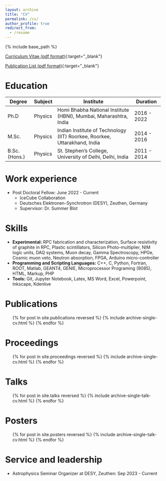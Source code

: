 ```yaml
---
layout: archive
title: "CV"
permalink: /cv/
author_profile: true
redirect_from:
  - /resume
---
```


{% include base_path %}

[Curriculum Vitae (pdf format)](http://anilak41.github.io/files/cv/Curriculum_Vitae.pdf){:target="_blank"}

[Publication List (pdf format)](http://anilak41.github.io/files/cv/Publication_list.pdf){:target="_blank"}

Education
======

| Degree | Subject  | Institute     | Duration |
|-----------|-----------|-------------|------------|
| Ph.D | Physics | Homi Bhabha National Institute (HBNI), Mumbai, Maharashtra, India    |  2016 - 2022      |
| M.Sc. | Physics | Indian Institute of Technology (IIT) Roorkee, Roorkee, Uttarakhand, India  | 2014 - 2016       |
|B.Sc. (Hons.) | Physics | St. Stephen’s College, University of Delhi, Delhi, India | 2011 - 2014|


Work experience
======
* Post Doctoral Fellow: June 2022 - Current
  * IceCube Collaboration
  *  Deutsches Elektronen-Synchrotron (DESY), Zeuthen, Germany
  * Supervisor: Dr. Summer Blot
  
Skills
======
* **Experimental:** RPC fabrication and characterization, Surface resistivity of graphite in RPC, Plastic scintillators, Silicon Photo-multiplier, NIM logic units, DAQ systems, Muon decay, Gamma Spectroscopy, HPGe, Cosmic muon veto, Neutron absorption, FPGA, Arduino micro-controller
* **Programming and Scripting Languages:** C++, C, Python, Fortran, ROOT, Matlab, GEANT4, GENIE, Microprocessor Programing (8085), HTML, Markup, PHP
* **Tools:** Git, Jupyter Notebook, Latex, MS Word, Excel, Powerpoint, Inkscape, Kdenlive

Publications
======
  <ol>{% for post in site.publications reversed %}
    {% include archive-single-cv.html %}
  {% endfor %}</ol>

Proceedings
======
  <ol>{% for post in site.proceedings reversed %}
    {% include archive-single-cv.html %}
  {% endfor %}</ol>

Talks
======
  <ol>{% for post in site.talks reversed %}
    {% include archive-single-talk-cv.html %}
  {% endfor %}</ol>

Posters
======
  <ol>{% for post in site.posters reversed %}
    {% include archive-single-talk-cv.html %}
  {% endfor %}</ol>

<!--
Teaching
======
  <ul>{% for post in site.teaching reversed %}
    {% include archive-single-cv.html %}
  {% endfor %}</ul>
-->

  
Service and leadership
======
* Astrophysics Seminar Organizer at DESY, Zeuthen: Sep 2023 - Current
